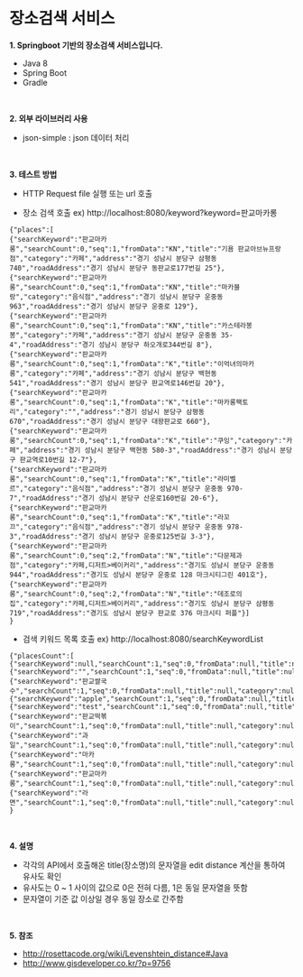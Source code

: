 # 장소검색 서비스
**1. Springboot 기반의 장소검색 서비스입니다.**
  - Java 8
  - Spring Boot
  - Gradle
  <br/>
  
**2. 외부 라이브러리 사용**
  - json-simple : json 데이터 처리
  <br/>
  
**3. 테스트 방법**
  - HTTP Request file 실행 또는 url 호출
  
  - 장소 검색 호출 ex) http://localhost:8080/keyword?keyword=판교마카롱
  ```
  {"places":[
  {"searchKeyword":"판교마카롱","searchCount":0,"seq":1,"fromData":"KN","title":"기욤 판교아브뉴프랑점","category":"카페","address":"경기 성남시 분당구 삼평동 740","roadAddress":"경기 성남시 분당구 동판교로177번길 25"},
  {"searchKeyword":"판교마카롱","searchCount":0,"seq":1,"fromData":"KN","title":"마카블랑","category":"음식점","address":"경기 성남시 분당구 운중동 963","roadAddress":"경기 성남시 분당구 운중로 129"},
  {"searchKeyword":"판교마카롱","searchCount":0,"seq":1,"fromData":"KN","title":"카스테라봉봉","category":"카페","address":"경기 성남시 분당구 운중동 35-4","roadAddress":"경기 성남시 분당구 하오개로344번길 8"},
  {"searchKeyword":"판교마카롱","searchCount":0,"seq":1,"fromData":"K","title":"이억녀의마카롱","category":"카페","address":"경기 성남시 분당구 백현동 541","roadAddress":"경기 성남시 분당구 판교역로146번길 20"},
  {"searchKeyword":"판교마카롱","searchCount":0,"seq":1,"fromData":"K","title":"마카롱팩토리","category":"","address":"경기 성남시 분당구 삼평동 670","roadAddress":"경기 성남시 분당구 대왕판교로 660"},
  {"searchKeyword":"판교마카롱","searchCount":0,"seq":1,"fromData":"K","title":"쿠잉","category":"카페","address":"경기 성남시 분당구 백현동 580-3","roadAddress":"경기 성남시 분당구 판교역로10번길 12-7"},
  {"searchKeyword":"판교마카롱","searchCount":0,"seq":1,"fromData":"K","title":"라미벨르","category":"음식점","address":"경기 성남시 분당구 운중동 970-7","roadAddress":"경기 성남시 분당구 산운로160번길 20-6"},
  {"searchKeyword":"판교마카롱","searchCount":0,"seq":1,"fromData":"K","title":"라꼬끄","category":"음식점","address":"경기 성남시 분당구 운중동 978-3","roadAddress":"경기 성남시 분당구 운중로125번길 3-3"},
  {"searchKeyword":"판교마카롱","searchCount":0,"seq":2,"fromData":"N","title":"다문제과점","category":"카페,디저트>베이커리","address":"경기도 성남시 분당구 운중동 944","roadAddress":"경기도 성남시 분당구 운중로 128 마크시티그린 401호"},
  {"searchKeyword":"판교마카롱","searchCount":0,"seq":2,"fromData":"N","title":"데조로의집","category":"카페,디저트>베이커리","address":"경기도 성남시 분당구 삼평동 719","roadAddress":"경기도 성남시 분당구 판교로 376 마크시티 퍼플"}]
  }
  ```
  
  - 검색 키워드 목록 호출 ex) http://localhost:8080/searchKeywordList
```
{"placesCount":[
{"searchKeyword":null,"searchCount":1,"seq":0,"fromData":null,"title":null,"category":null,"address":null,"roadAddress":null},
{"searchKeyword":"","searchCount":1,"seq":0,"fromData":null,"title":null,"category":null,"address":null,"roadAddress":null},
{"searchKeyword":"판교쌀국수","searchCount":1,"seq":0,"fromData":null,"title":null,"category":null,"address":null,"roadAddress":null},
{"searchKeyword":"apple","searchCount":1,"seq":0,"fromData":null,"title":null,"category":null,"address":null,"roadAddress":null},
{"searchKeyword":"test","searchCount":1,"seq":0,"fromData":null,"title":null,"category":null,"address":null,"roadAddress":null},
{"searchKeyword":"판교떡볶이","searchCount":1,"seq":0,"fromData":null,"title":null,"category":null,"address":null,"roadAddress":null},
{"searchKeyword":"과일","searchCount":1,"seq":0,"fromData":null,"title":null,"category":null,"address":null,"roadAddress":null},
{"searchKeyword":"마카롱","searchCount":1,"seq":0,"fromData":null,"title":null,"category":null,"address":null,"roadAddress":null},
{"searchKeyword":"판교마카롱","searchCount":1,"seq":0,"fromData":null,"title":null,"category":null,"address":null,"roadAddress":null},
{"searchKeyword":"라면","searchCount":1,"seq":0,"fromData":null,"title":null,"category":null,"address":null,"roadAddress":null}]
}
```
<br/>

**4. 설명**
  - 각각의 API에서 호출해온 title(장소명)의 문자열을 edit distance 계산을 통하여 유사도 확인 
  - 유사도는 0 ~ 1 사이의 값으로 0은 전혀 다름, 1은 동일 문자열을 뜻함
  - 문자열이 기준 값 이상일 경우 동일 장소로 간주함
  <br/>
  
**5. 참조**
  - http://rosettacode.org/wiki/Levenshtein_distance#Java
  - http://www.gisdeveloper.co.kr/?p=9756
